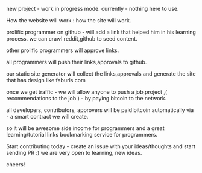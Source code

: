 new project - work in progress mode.
currently - nothing here to use.

How the website will work :
how the site will work.

prolific programmer on github - will add a link that helped him in his learning process.
we can crawl reddit,github  to seed content.

other prolific programmers will approve links.

all programmers will push their links,approvals to github.

our static site generator will collect the links,approvals and generate the site that has design  like faburls.com

once we get traffic - we will allow anyone to push a job,project ,( recommendations to the job ) -  by paying  bitcoin  to the network.

all developers, contributors, approvers will be paid bitcoin automatically via - a smart contract we will create.

so it will be awesome side income for programmers and a great learning/tutorial  links bookmarking service for programmers.

Start contributing today - create an issue with your ideas/thoughts and start sending PR :) 
we are very open to learning, new ideas.

cheers!

